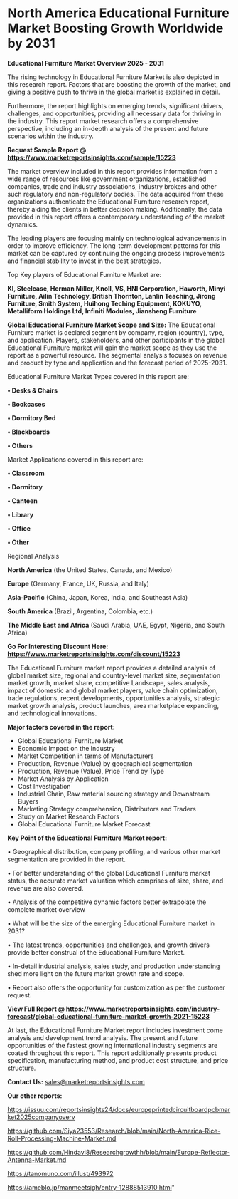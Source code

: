 # North America Educational Furniture Market Boosting Growth Worldwide by 2031

<Strong> Educational Furniture Market Overview 2025 - 2031</strong>

The rising technology in Educational Furniture Market is also depicted in this research report. Factors that are boosting the growth of the market, and giving a positive push to thrive in the global market is explained in detail.

Furthermore, the report highlights on emerging trends, significant drivers, challenges, and opportunities, providing all necessary data for thriving in the industry. This report market research offers a comprehensive perspective, including an in-depth analysis of the present and future scenarios within the industry.

<strong>Request Sample Report @ <a href=https://www.marketreportsinsights.com/sample/15223>https://www.marketreportsinsights.com/sample/15223</a></strong>

The market overview included in this report provides information from a wide range of resources like government organizations, established companies, trade and industry associations, industry brokers and other such regulatory and non-regulatory bodies. The data acquired from these organizations authenticate the Educational Furniture research report, thereby aiding the clients in better decision making. Additionally, the data provided in this report offers a contemporary understanding of the market dynamics.

The leading players are focusing mainly on technological advancements in order to improve efficiency. The long-term development patterns for this market can be captured by continuing the ongoing process improvements and financial stability to invest in the best strategies.

Top Key players of Educational Furniture Market are:

<strong>KI, Steelcase, Herman Miller, Knoll, VS, HNI Corporation, Haworth, Minyi Furniture, Ailin Technology, British Thornton, Lanlin Teaching, Jirong Furniture, Smith System, Huihong Teching Equipment, KOKUYO, Metalliform Holdings Ltd, Infiniti Modules, Jiansheng Furniture</strong>

<strong><b>Global Educational Furniture Market Scope and Size:</b></strong>
The Educational Furniture market is declared segment by company, region (country), type, and application. Players, stakeholders, and other participants in the global Educational Furniture market will gain the market scope as they use the report as a powerful resource. The segmental analysis focuses on revenue and product by type and application and the forecast period of 2025-2031.

Educational Furniture Market Types covered in this report are:

<strong>• Desks & Chairs

• Bookcases

• Dormitory Bed

• Blackboards

• Others</strong>

Market Applications covered in this report are:

<strong>• Classroom

• Dormitory

• Canteen

• Library

• Office

• Other</strong> 

Regional Analysis

<strong>North America</strong> (the United States, Canada, and Mexico)

<strong>Europe</strong> (Germany, France, UK, Russia, and Italy)

<strong>Asia-Pacific</strong> (China, Japan, Korea, India, and Southeast Asia)

<strong>South America</strong> (Brazil, Argentina, Colombia, etc.)

<strong>The Middle East and Africa</strong> (Saudi Arabia, UAE, Egypt, Nigeria, and South Africa)

<strong>Go For Interesting Discount Here: <a href=https://www.marketreportsinsights.com/discount/15223>https://www.marketreportsinsights.com/discount/15223</a></strong>

The Educational Furniture market report provides a detailed analysis of global market size, regional and country-level market size, segmentation market growth, market share, competitive Landscape, sales analysis, impact of domestic and global market players, value chain optimization, trade regulations, recent developments, opportunities analysis, strategic market growth analysis, product launches, area marketplace expanding, and technological innovations.

<strong><b>Major factors covered in the report:</b></strong>
<ul>
  <li>Global Educational Furniture Market </li>
  <li>Economic Impact on the Industry</li>
  <li>Market Competition in terms of Manufacturers</li>
  <li>Production, Revenue (Value) by geographical segmentation</li>
  <li>Production, Revenue (Value), Price Trend by Type</li>
  <li>Market Analysis by Application</li>
  <li>Cost Investigation</li>
  <li>Industrial Chain, Raw material sourcing strategy and Downstream Buyers</li>
  <li>Marketing Strategy comprehension, Distributors and Traders</li>
  <li>Study on Market Research Factors</li>
  <li>Global Educational Furniture Market Forecast</li>
</ul>

<strong><b>Key Point of the Educational Furniture Market report:</b></strong>

• Geographical distribution, company profiling, and various other market segmentation are provided in the report.

• For better understanding of the global Educational Furniture market status, the accurate market valuation which comprises of size, share, and revenue are also covered.

• Analysis of the competitive dynamic factors better extrapolate the complete market overview

• What will be the size of the emerging Educational Furniture market in 2031?

• The latest trends, opportunities and challenges, and growth drivers provide better construal of the Educational Furniture Market.

• In-detail industrial analysis, sales study, and production understanding shed more light on the future market growth rate and scope.

• Report also offers the opportunity for customization as per the customer request.

<strong><b>View Full Report @ <a href=https://www.marketreportsinsights.com/industry-forecast/global-educational-furniture-market-growth-2021-15223>https://www.marketreportsinsights.com/industry-forecast/global-educational-furniture-market-growth-2021-15223</a></b></strong>


At last, the Educational Furniture Market report includes investment come analysis and development trend analysis. The present and future opportunities of the fastest growing international industry segments are coated throughout this report. This report additionally presents product specification, manufacturing method, and product cost structure, and price structure.

<strong>Contact Us:</strong>
sales@marketreportsinsights.com

<strong>Our other reports:</strong>

<a href=https://issuu.com/reportsinsights24/docs/europeprintedcircuitboardpcbmarket2025companyoverv>https://issuu.com/reportsinsights24/docs/europeprintedcircuitboardpcbmarket2025companyoverv</a>

<a href=https://github.com/Siya23553/Research/blob/main/North-America-Rice-Roll-Processing-Machine-Market.md>https://github.com/Siya23553/Research/blob/main/North-America-Rice-Roll-Processing-Machine-Market.md</a>

<a href=https://github.com/Hindavi8/Researchgrowthh/blob/main/Europe-Reflector-Antenna-Market.md>https://github.com/Hindavi8/Researchgrowthh/blob/main/Europe-Reflector-Antenna-Market.md</a>

<a href=https://tanomuno.com/illust/493972>https://tanomuno.com/illust/493972</a>

<a href=https://ameblo.jp/manmeetsigh/entry-12888513910.html>https://ameblo.jp/manmeetsigh/entry-12888513910.html</a>"
